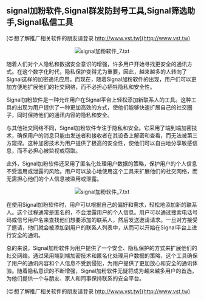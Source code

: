 ## **signal加粉软件,Signal群发防封号工具,Signal筛选助手,Signal私信工具**

[😍想了解推广相关软件的朋友请登录 http://www.vst.tw](http://www.vst.tw)

 <center><img src="https://vst.tw/MP4/tuiguang/png/0.png" alt="signal加粉软件_7.txt"></center>

随着人们对个人隐私和数据安全意识的增强，许多用户开始寻找更安全的通讯方式。在这个数字化时代，隐私保护变得尤为重要，因此，越来越多的人转向了Signal这样的加密通讯应用。而现在，随着Signal加粉软件的出现，用户们可以更加方便地扩展他们的社交网络，而不必担心牺牲隐私和安全性。

Signal加粉软件是一种允许用户在Signal平台上轻松添加新联系人的工具。这种工具的出现为用户提供了一种更加高效的方式，使他们能够快速扩展自己的社交圈子，同时保持他们的通讯内容的隐私和安全。

与其他社交网络不同，Signal加粉软件专注于隐私和安全。它采用了端到端加密技术，确保用户的消息只能由发送者和接收者在其设备上解密和查看，而无法被第三方窥探。这种加密技术为用户提供了极高的安全性，使他们可以自由地分享敏感信息，而不必担心被监视或窃取。

此外，Signal加粉软件还采用了匿名化处理用户数据的策略，保护用户的个人信息不受滥用或泄露的风险。用户可以放心地使用这个工具来扩展他们的社交网络，而无需担心他们的个人信息被滥用或泄露。

 <center><img src="https://vst.tw/MP4/tuiguang/png/8.png" alt="signal加粉软件_7.txt"></center>

在使用Signal加粉软件时，用户可以根据自己的偏好和需求，轻松地添加新的联系人。这个过程通常是匿名的，不会泄露用户的个人信息。用户可以通过搜索电话号码或信号用户名来查找他们想要添加的联系人，然后发送邀请请求。一旦对方接受了邀请，他们就会被添加到用户的联系人列表中，从而可以开始在Signal平台上进行安全的通讯。

总的来说，Signal加粉软件为用户提供了一个安全、隐私保护的方式来扩展他们的社交网络。通过采用端到端加密技术和匿名化处理用户数据的策略，这个工具确保了用户的通讯内容和个人信息不受到侵犯，为用户提供了更加放心和安全的通讯体验。随着隐私意识的不断增强，Signal加粉软件无疑将成为越来越多用户的首选，为他们提供一个与朋友、家人和同事保持联系的安全平台。

[😍想了解推广相关软件的朋友请登录 http://www.vst.tw](http://www.vst.tw)



